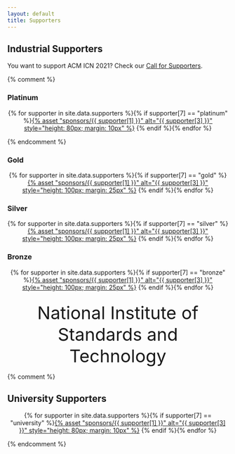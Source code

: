 ```yaml
---
layout: default
title: Supporters
---
```


## Industrial Supporters

<p>
You want to support ACM ICN 2021? Check our <a href="cf-supporters.html">Call for Supporters</a>.
</p>

{% comment %}

### Platinum

<p>
<div style="text-align: center;">
{% for supporter in site.data.supporters
%}{% if supporter[7] == "platinum"
%}<a href="{{ supporter[2] }}">{% asset "sponsors/{{ supporter[1] }}" alt="{{ supporter[3] }}" style="height: 80px; margin: 10px" %}</a>
{% endif
%}{% endfor %}
</div>
</p>

{% endcomment %}

### Gold

<p>
<div style="text-align: center;">
{% for supporter in site.data.supporters
%}{% if supporter[7] == "gold"
%}<a href="{{ supporter[2] }}">{% asset "sponsors/{{ supporter[1] }}" alt="{{ supporter[3] }}" style="height: 100px; margin: 25px" %}</a>
{% endif
%}{% endfor %}
</div>
</p>


### Silver


<p>
<div style="text-align: center;">
{% for supporter in site.data.supporters
%}{% if supporter[7] == "silver"
%}<a href="{{ supporter[2] }}">{% asset "sponsors/{{ supporter[1] }}" alt="{{ supporter[3] }}" style="height: 100px; margin: 25px" %}</a>
{% endif
%}{% endfor %}
</div>
</p>

### Bronze

<p>
<div style="text-align: center;">
{% for supporter in site.data.supporters
%}{% if supporter[7] == "bronze"
%}<a href="{{ supporter[2] }}">{% asset "sponsors/{{ supporter[1] }}" alt="{{ supporter[3] }}" style="height: 100px; margin: 25px" %}</a>
{% endif
%}{% endfor %}
</div>
<div style="text-align: center; font-size:30pt; margin-top: 25px;">
National Institute of Standards and Technology
</div>
</p>

{% comment %}

## University Supporters

<p>
<div style="text-align: center;">
{% for supporter in site.data.supporters
%}{% if supporter[7] == "university"
%}<a href="{{ supporter[2] }}">{% asset "sponsors/{{ supporter[1] }}" alt="{{ supporter[3] }}" style="height: 80px; margin: 10px" %}</a>
{% endif
%}{% endfor %}
</div>
</p>
{% endcomment %}

